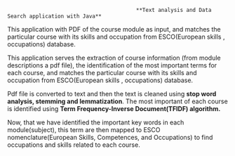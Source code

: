                                              **Text analysis and Data Search application with Java**
                                              
This application with PDF of the course module as input, and matches the particular course with its skills and occupation from ESCO(European skills , occupations) database. 

This application serves the extraction of course information (from module descriptions a pdf file), the identification of the most important terms for each course, and matches the particular course with its skills and occupation from ESCO(European skills , occupations) database. 

Pdf file is converted to text and then the text is cleaned using **stop word analysis, stemming and lemmatization**. The most important of each course is identified using **Term Frequency-Inverse Document(TFIDF) algorithm.**

Now, that we have identified the important key words in each module(subject), this term are then mapped to ESCO nomenclature(European Skills, Competences, and Occupations)  to find occupations and skills related to each course.
